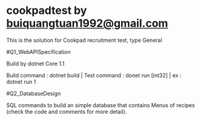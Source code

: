 # cookpadtest by buiquangtuan1992@gmail.com
This is the solution for Cookpad recruitment test, type General

#Q1_WebAPISpecification

Build by dotnet Core 1.1

Build command : dotnet build | Test command : donet run [int32] | ex : dotnet run 1

#Q2_DatabaseDesign

SQL commands to build an simple database that contains Menus of recipes (check the code and comments for more detail).
